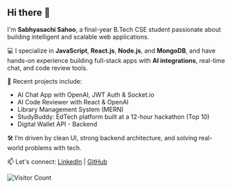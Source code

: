 ## Hi there 👋

I'm **Sabhyasachi Sahoo**, a final-year B.Tech CSE student passionate about building intelligent and scalable web applications.

💻 I specialize in **JavaScript**, **React.js**, **Node.js**, and **MongoDB**, and have hands-on experience building full-stack apps with **AI integrations**, real-time chat, and code review tools.

🚀 Recent projects include:
- AI Chat App with OpenAI, JWT Auth & Socket.io
- AI Code Reviewer with React & OpenAI
- Library Management System (MERN)
- StudyBuddy: EdTech platform built at a 12-hour hackathon (Top 10)
- Digital Wallet API - Backend 

🛠 I’m driven by clean UI, strong backend architecture, and solving real-world problems with tech.

📫 Let's connect: [LinkedIn](https://www.linkedin.com/in/sabhyasachi-sahoo-234b30272) | [GitHub](https://github.com/sabhyasachisahoo)

![Visitor Count](https://profile-counter.glitch.me/sabhyasachisahoo/count.svg)
